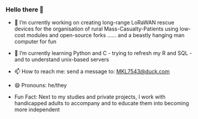 ### Hello there 👋

- 🔭 I’m currently working on creating long-range LoRaWAN rescue devices for the organisation of rural Mass-Casualty-Patients using low-cost modules and open-source forks ......
     and a beastly hanging man computer for fun 
     
- 🌱 I’m currently learning Python and C - trying to refresh my R and SQL - and to understand unix-based servers

- 📫 How to reach me: send a message to: MKL7543@duck.com
- 😄 Pronouns: he/they

- Fun Fact: Next to my studies and private projects, I work with handicapped adults to accompany and to educate them into becoming more independent 
